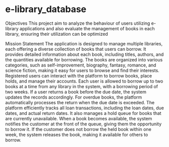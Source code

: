 # e-library_database
Objectives This project aim to analyze the behaviour of users utilizing e-library applications and also evaluate the management of books in each library, ensuring their utilization can be optimized

Mission Statement
The application is designed to manage multiple libraries, each offering a diverse collection of books that users can borrow. It provides detailed information about each book, including titles, authors, and the quantities available for borrowing. The books are organized into various categories, such as self-improvement, biography, fantasy, romance, and science fiction, making it easy for users to browse and find their interests.
Registered users can interact with the platform to borrow books, place holds, and manage their accounts. Each user is allowed to borrow up to two books at a time from any library in the system, with a borrowing period of two weeks. If a user returns a book before the due date, the system updates the records accordingly. For overdue books, the platform automatically processes the return when the due date is exceeded.
The platform efficiently tracks all loan transactions, including the loan dates, due dates, and actual return dates. It also manages a hold queue for books that are currently unavailable. When a book becomes available, the system notifies the customer at the front of the queue, giving them the opportunity to borrow it. If the customer does not borrow the held book within one week, the system releases the book, making it available for others to borrow.
